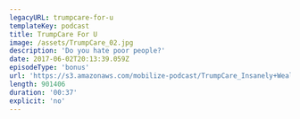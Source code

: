 ```yaml
---
legacyURL: trumpcare-for-u
templateKey: podcast
title: TrumpCare For U
image: /assets/TrumpCare_02.jpg
description: 'Do you hate poor people?'
date: 2017-06-02T20:13:39.059Z
episodeType: 'bonus'
url: 'https://s3.amazonaws.com/mobilize-podcast/TrumpCare_Insanely+Wealthy.mp3'
length: 901406
duration: '00:37'
explicit: 'no'
---
```

